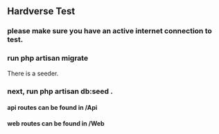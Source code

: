 ## Hardverse Test

### please make sure you have an active internet connection to test.

### run php artisan migrate

There is a seeder.

### next, run php artisan db:seed .

#### api routes can be found in  /Api 
#### web routes can be found in  /Web 

